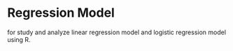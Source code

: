 # Regression Model
for study and analyze linear regression model and  logistic regression model using R.
